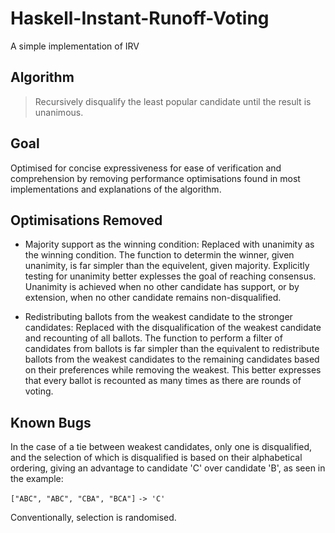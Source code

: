 # Haskell-Instant-Runoff-Voting
A simple implementation of IRV

## Algorithm

> Recursively disqualify the least popular candidate until the result is unanimous.

## Goal

Optimised for concise expressiveness for ease of verification and comprehension by removing performance optimisations found in most implementations and explanations of the algorithm.

## Optimisations Removed

* Majority support as the winning condition: 
Replaced with unanimity as the winning condition.
The function to determin the winner, given unanimity, is far simpler than the equivelent, given majority.
Explicitly testing for unanimity better explesses the goal of reaching consensus. Unanimity is achieved when no other candidate has support, or by extension, when no other candidate remains non-disqualified.

* Redistributing ballots from the weakest candidate to the stronger candidates: 
Replaced with the disqualification of the weakest candidate and recounting of all ballots.
The function to perform a filter of candidates from ballots is far simpler than the equivalent to redistribute ballots from the weakest candidates to the remaining candidates based on their preferences while removing the weakest.
This better expresses that every ballot is recounted as many times as there are rounds of voting.

## Known Bugs

In the case of a tie between weakest candidates, only one is disqualified, and the selection of which is disqualified is based on their alphabetical ordering, giving an advantage to candidate 'C' over candidate 'B', as seen in the example:

``["ABC", "ABC", "CBA", "BCA"]``
``-> 'C'``

Conventionally, selection is randomised.
